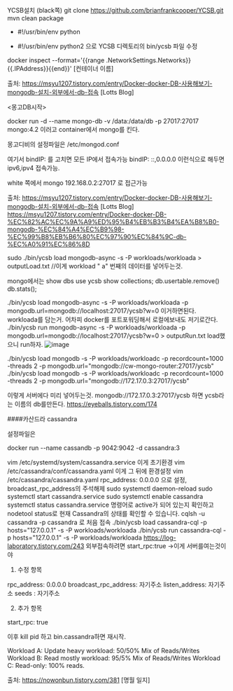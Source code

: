 YCSB설치 
(black쪽)
git clone https://github.com/brianfrankcooper/YCSB.git
mvn clean package




- #!/usr/bin/env python
+ #!/usr/bin/env python2
으로 YCSB 디렉토리의 bin/ycsb 파일 수정


docker inspect --format='{{range .NetworkSettings.Networks}}{{.IPAddress}}{{end}}' [컨테이너 이름]

출처: https://msyu1207.tistory.com/entry/Docker-docker-DB-사용해보기-mongodb-설치-외부에서-db-접속 [Lotts Blog]


<몽고DB시작>

docker run -d --name mongo-db -v /data:/data/db -p 27017:27017 mongo:4.2
이러고 container에서 mongo를 킨다.

몽고디비의 설정파일은
/etc/mongod.conf

여기서 bindIP: 를 고치면 모든 IP에서 접속가능
bindIP: ::,0.0.0.0
이런식으로 해두면 ipv6,ipv4 접속가능.



white 쪽에서
mongo 192.168.0.2:27017
로 접근가능

출처: https://msyu1207.tistory.com/entry/Docker-docker-DB-사용해보기-mongodb-설치-외부에서-db-접속 [Lotts Blog]
<https://msyu1207.tistory.com/entry/Docker-docker-DB-%EC%82%AC%EC%9A%A9%ED%95%B4%EB%B3%B4%EA%B8%B0-mongodb-%EC%84%A4%EC%B9%98-%EC%99%B8%EB%B6%80%EC%97%90%EC%84%9C-db-%EC%A0%91%EC%86%8D>

sudo ./bin/ycsb load mongodb-async -s -P workloads/workloada > outputLoad.txt
//이게 workload " a" 번째의 데이터를 넣어두는것.

mongo에서는
show dbs
use ycsb
show collections;
db.usertable.remove()
db.stats();

 ./bin/ycsb load mongodb-async -s -P workloads/workloada -p mongodb.url=mongodb://localhost:27017/ycsb?w=0
 이거하면된다. workloada를 담는거.
 어차피 docker를 포트포워딩해서 로컬에보내도 저기로간다.
 ./bin/ycsb run mongodb-async -s -P workloads/workloada -p mongodb.url=mongodb://localhost:27017/ycsb?w=0 > outputRun.txt
load했으니 run하자.
![image](https://user-images.githubusercontent.com/47310668/116787627-06e50280-aae0-11eb-8cf0-ce1885d3c6fd.png)

./bin/ycsb load mongodb -s -P workloads/workloadc -p recordcount=1000 -threads 2 -p mongodb.url="mongodb://cw-mongo-router:27017/ycsb"
./bin/ycsb load mongodb -s -P workloads/workloadc -p recordcount=1000 -threads 2 -p mongodb.url="mongodb://172.17.0.3:27017/ycsb"

이렇게 서버에다 미리 넣어두는것.
mongodb://172.17.0.3:27017/ycsb
하면 ycsb라는 이름의 db를만든다. 
<https://eyeballs.tistory.com/174>



####카산드라 cassandra

설정파일은


docker run --name cassandb -p 9042:9042 -d cassandra:3 

vim /etc/systemd/system/cassandra.service 이게 초기환경
vim /etc/cassandra/conf/cassandra.yaml 이게 그 뒤에 환경설정
vim /etc/cassandra/cassandra.yaml
rpc_address: 0.0.0.0 으로 설정,
broadcast_rpc_address의 주석해제
sudo systemctl daemon-reload
sudo systemctl start cassandra.service
sudo systemctl enable cassandra
systemctl status cassandra.service 명령어로 active가 되어 있는지 확인하고 nodetool status로 현재 Cassandra의 상태를 확인할 수 있습니다.
cqlsh -u cassandra -p cassandra 로 처음 접속 
./bin/ycsb load cassandra-cql -p hosts="127.0.0.1" -s -P workloads/workloada
./bin/ycsb run cassandra-cql -p hosts="127.0.0.1" -s -P workloads/workloada
https://log-laboratory.tistory.com/243
외부접속하려면 start_rpc:true ->이게 서버를여는것이야


1. 수정 항목 

rpc_address: 0.0.0.0
broadcast_rpc_address: 자기주소
listen_address: 자기주소
seeds : 자기주소
 

2. 추가 항목 

start_rpc: true

이후 kill pid 하고 bin.cassandra하면 재시작.

Workload A: Update heavy workload: 50/50% Mix of Reads/Writes
Workload B: Read mostly workload: 95/5% Mix of Reads/Writes
Workload C: Read-only: 100% reads.

출처: https://nowonbun.tistory.com/381 [명월 일지]



